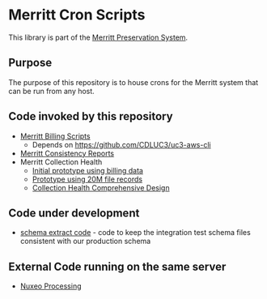 # Merritt Cron Scripts

This library is part of the [Merritt Preservation System](https://github.com/CDLUC3/mrt-doc).

## Purpose
The purpose of this repository is to house crons for the Merritt system that can be run from any host.
## Code invoked by this repository
- [Merritt Billing Scripts](https://github.com/CDLUC3/mrt-admin-lambda/tree/main/merrit-billing)
  - Depends on https://github.com/CDLUC3/uc3-aws-cli
- [Merritt Consistency Reports](https://github.com/CDLUC3/mrt-admin-lambda)
- Merritt Collection Health
  - [Initial prototype using billing data](viz) 
  - [Prototype using 20M file records](coll-health)
  - [Collection Health Comprehensive Design](coll-health-obj-analysis)

## Code under development
- [schema extract code](schema) - code to keep the integration test schema files consistent with our production schema

## External Code running on the same server
- [Nuxeo Processing](https://github.com/CDLUC3/mrt-atom)


